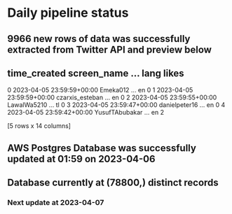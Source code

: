 # Daily pipeline status
## 9966 new rows of data was successfully extracted from Twitter API and preview below
##                time_created      screen_name  ... lang likes
0 2023-04-05 23:59:59+00:00         Emeka012  ...   en     0
1 2023-04-05 23:59:59+00:00  czarxis_esteban  ...   en     0
2 2023-04-05 23:59:55+00:00      LawalWa5210  ...   tl     0
3 2023-04-05 23:59:47+00:00    danielpeter16  ...   en     0
4 2023-04-05 23:59:42+00:00   YusufTAbubakar  ...   en     2

[5 rows x 14 columns]
## AWS Postgres Database was successfully updated at  01:59 on 2023-04-06
## Database currently at (78800,) distinct records
### Next update at 2023-04-07
